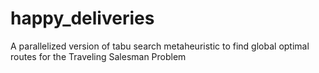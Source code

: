 # happy_deliveries
A parallelized  version of tabu search metaheuristic to find global optimal routes for the Traveling Salesman Problem
